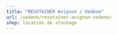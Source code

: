 ```yaml
---
title: "RESOTAINER Avignon / Vedène"
url: /vedene/resotainer-avignon-vedene/
shop: location de stockage
---
```

